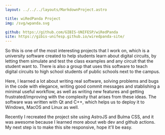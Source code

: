 ```yaml
---
layout: ../../../layouts/MarkdownProject.astro

title: wiRedPanda Project
img: /svg/wpanda.svg

github: https://github.com/GIBIS-UNIFESP/wiRedPanda
site: https://gibis-unifesp.github.io/wiredpanda-site/
---
```


So this is one of the most interesting projects that I work on, which is a university software created to help students learn about digital circuits, by letting them simulate and test the class examples and any circuit that the student want to. There is also a group that uses this software to teach digital circuits to high school students of public schools next to the campus.

Here, I learned a lot about writing real software, solving problems and bugs in the code with elegance, writing good commit messages and stablishing a minimal useful workflow, as well as writing new features and getting frustrated/improving with the complexity that arises from these ideas. The software was written with Qt and C++, which helps us to deploy it to Windows, MacOS and Linux as well.

Recently I recreated the project site using AstroJS and Bulma CSS, and it was awesome because I learned more about web dev and github actions. My next step is to make this site responsive, hope it'll be easy.
